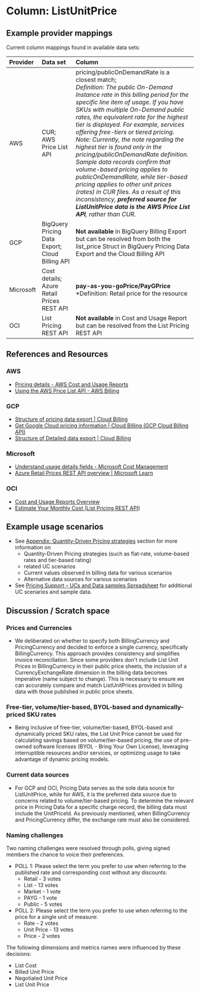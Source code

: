 # Column: ListUnitPrice

## Example provider mappings

Current column mappings found in available data sets:

| Provider  | Data set                     | Column                   |
|:----------|:-----------------------------|:-------------------------|
| AWS       | CUR;<br>AWS Price List API   | pricing/publicOnDemandRate is a closest match;<br>*Definition: The public On-Demand Instance rate in this billing period for the specific line item of usage. If you have SKUs with multiple On-Demand public rates, the equivalent rate for the highest tier is displayed. For example, services offering free-tiers or tiered pricing.*<br>*Note: Currently, the note regarding the highest tier is found only in the pricing/publicOnDemandRate definition. Sample data records confirm that volume-based pricing applies to publicOnDemandRate, while tier-based pricing applies to other unit prices (rates) in CUR files. As a result of this inconsistency, **preferred source for ListUnitPrice data is the AWS Price List API**, rather than CUR.* |
| GCP       | BigQuery Pricing Data Export;<br>Cloud Billing API | **Not available** in BigQuery Billing Export but can be resolved from both the list_price Struct in BigQuery Pricing Data Export and the Cloud Billing API |
| Microsoft | Cost details;<br>Azure Retail Prices REST API | **pay-as-you-goPrice/PayGPrice**<br>*Definition: Retail price for the resource |
| OCI       | List Pricing REST API        | **Not available** in Cost and Usage Report but can be resolved from the List Pricing REST API |

## References and Resources

### AWS

* [Pricing details - AWS Cost and Usage Reports](https://docs.aws.amazon.com/cur/latest/userguide/pricing-columns.html)
* [Using the AWS Price List API - AWS Billing](https://docs.aws.amazon.com/awsaccountbilling/latest/aboutv2/price-changes.html)

### GCP

* [Structure of pricing data export | Cloud Billing](https://cloud.google.com/billing/docs/how-to/export-data-bigquery-tables/pricing-data)
* [Get Google Cloud pricing information | Cloud Billing (GCP Cloud Billing API)](https://cloud.google.com/billing/docs/how-to/get-pricing-information-api)
* [Structure of Detailed data export | Cloud Billing](https://cloud.google.com/billing/docs/how-to/export-data-bigquery-tables/detailed-usage)

### Microsoft

* [Understand usage details fields - Microsoft Cost Management](https://learn.microsoft.com/en-us/azure/cost-management-billing/automate/understand-usage-details-fields)
* [Azure Retail Prices REST API overview | Microsoft Learn](https://learn.microsoft.com/en-us/rest/api/cost-management/retail-prices/azure-retail-prices)

### OCI

* [Cost and Usage Reports Overview](https://docs.oracle.com/en-us/iaas/Content/Billing/Concepts/usagereportsoverview.htm)
* [Estimate Your Monthly Cost (List Pricing REST API)](https://docs.oracle.com/en-us/iaas/Content/GSG/Tasks/signingup_topic-Estimating_Costs.htm#accessing_list_pricing)

## Example usage scenarios

* See [Appendix: Quantity-Driven Pricing strategies](../appendix/quantity_driven_pricing_strategies.md) section for more information on
  * Quantity-Driven Pricing strategies (such as flat-rate, volume-based rates and tier-based rating)
  * related UC scenarios
  * Current values observed in billing data for various scenarios
  * Alternative data sources for various scenarios
* See [Pricing Support – UCs and Data samples Spreadsheet](https://docs.google.com/spreadsheets/d/1AZ-vtkKeKwYc8rqhxP1zMTnAVAS-svmWQQmr8cpv-IM/edit#gid=117987709) for additional UC scenarios and sample data.

## Discussion / Scratch space

### Prices and Currencies

* We deliberated on whether to specify both BillingCurrency and PricingCurrency and decided to enforce a single currency, specifically BillingCurrency. This approach provides consistency and simplifies invoice reconciliation. Since some providers don't include List Unit Prices in BillingCurrency in their public price sheets, the inclusion of a CurrencyExchangeRate dimension in the billing data becomes imperative (name subject to change). This is necessary to ensure we can accurately compare and match ListUnitPrices provided in billing data with those published in public price sheets.

### Free-tier, volume/tier-based, BYOL-based and dynamically-priced SKU rates

* Being inclusive of free-tier, volume/tier-based, BYOL-based and dynamically priced SKU rates, the List Unit Price cannot be used for calculating savings based on volume/tier-based pricing, the use of pre-owned software licenses (BYOL - Bring Your Own License), leveraging interruptible resources and/or services, or optimizing usage to take advantage of dynamic pricing models.

### Current data sources

* For GCP and OCI, Pricing Data serves as the sole data source for ListUnitPrice, while for AWS, it is the preferred data source due to concerns related to volume/tier-based pricing. To determine the relevant price in Pricing Data for a specific charge record, the billing data must include the UnitPriceId. As previously mentioned, when BillingCurrency and PricingCurrency differ, the exchange rate must also be considered.

### Naming challenges

Two naming challenges were resolved through polls, giving signed members the chance to voice their preferences.

* POLL 1: Please select the term you prefer to use when referring to the published rate and corresponding cost without any discounts:
  * Retail - 3 votes
  * List - 13 votes
  * Market - 1 vote
  * PAYG - 1 vote
  * Public - 5 votes
* POLL 2: Please select the term you prefer to use when referring to the price for a single unit of measure:
  * Rate - 2 votes
  * Unit Price - 13 votes
  * Price - 2 votes

The following dimensions and metrics names were influenced by these decisions:

* List Cost
* Billed Unit Price
* Negotiated Unit Price
* List Unit Price
